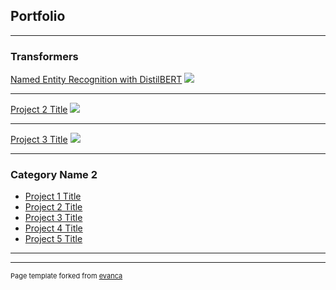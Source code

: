 ## Portfolio

---

### Transformers

[Named Entity Recognition with DistilBERT](/finetuning-ner.md)
<img src="images/DALL·E 2023-11-21 19.11.40 - A futuristic and abstract image representing the concept of fine-tuning DistilBERT for Named Entity Extraction, without any text. The image features a.png"/>

---
[Project 2 Title](/pdf/sample_presentation.pdf)
<img src="images/dummy_thumbnail.jpg?raw=true"/>

---
[Project 3 Title](http://example.com/)
<img src="images/dummy_thumbnail.jpg?raw=true"/>

---

### Category Name 2

- [Project 1 Title](http://example.com/)
- [Project 2 Title](http://example.com/)
- [Project 3 Title](http://example.com/)
- [Project 4 Title](http://example.com/)
- [Project 5 Title](http://example.com/)

---




---
<p style="font-size:11px">Page template forked from <a href="https://github.com/evanca/quick-portfolio">evanca</a></p>
<!-- Remove above link if you don't want to attibute -->

